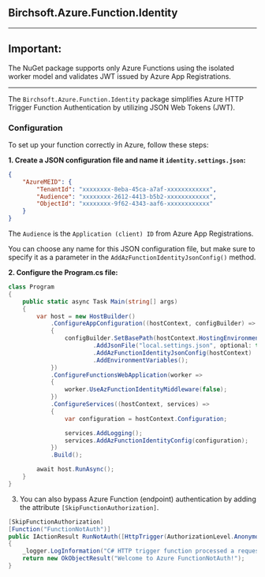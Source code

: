 ## Birchsoft.Azure.Function.Identity

---
## **Important:**

The NuGet package supports only Azure Functions using the isolated worker model and validates JWT issued by Azure App Registrations.

---

The `Birchsoft.Azure.Function.Identity` package simplifies Azure HTTP Trigger Function Authentication by utilizing JSON Web Tokens (JWT).

### Configuration
To set up your function correctly in Azure, follow these steps:

**1. Create a JSON configuration file and name it `identity.settings.json`:**

```json
{
    "AzureMEID": {
        "TenantId": "xxxxxxxx-8eba-45ca-a7af-xxxxxxxxxxxx",
        "Audience": "xxxxxxxx-2612-4413-b5b2-xxxxxxxxxxxx",
        "ObjectId": "xxxxxxxx-9f62-4343-aaf6-xxxxxxxxxxxx"
    }
}
```
The `Audience` is the `Application (client) ID` from Azure App Registrations.

You can choose any name for this JSON configuration file, but make sure to specify it as a parameter in the `AddAzFunctionIdentityJsonConfig()` method.

**2. Configure the Program.cs file:**

```cs
class Program
{
    public static async Task Main(string[] args)
    {
        var host = new HostBuilder()
            .ConfigureAppConfiguration((hostContext, configBuilder) =>
            {
                configBuilder.SetBasePath(hostContext.HostingEnvironment.ContentRootPath)
                        .AddJsonFile("local.settings.json", optional: true, reloadOnChange: true)
                        .AddAzFunctionIdentityJsonConfig(hostContext)
                        .AddEnvironmentVariables();
            })
            .ConfigureFunctionsWebApplication(worker =>
            {
                worker.UseAzFunctionIdentityMiddleware(false);
            })
            .ConfigureServices((hostContext, services) =>
            {
                var configuration = hostContext.Configuration;

                services.AddLogging();
                services.AddAzFunctionIdentityConfig(configuration);
            })
            .Build();

        await host.RunAsync();
    }
}
```

3. You can also bypass Azure Function (endpoint) authentication by adding the attribute `[SkipFunctionAuthorization]`.

```cs
[SkipFunctionAuthorization]
[Function("FunctionNotAuth")]
public IActionResult RunNotAuth([HttpTrigger(AuthorizationLevel.Anonymous, "get", "post")] HttpRequest req)
{
    _logger.LogInformation("C# HTTP trigger function processed a request FunctionNotAuth.");
    return new OkObjectResult("Welcome to Azure FunctionNotAuth!");
}
```



